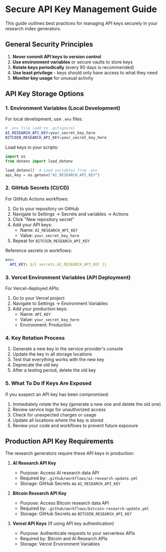# Secure API Key Management Guide

This guide outlines best practices for managing API keys securely in your research index generators.

## General Security Principles

1. **Never commit API keys to version control**
2. **Use environment variables** or secure vaults to store keys
3. **Rotate keys periodically** (every 90 days is recommended)
4. **Use least privilege** - keys should only have access to what they need
5. **Monitor key usage** for unusual activity

## API Key Storage Options

### 1. Environment Variables (Local Development)

For local development, use `.env` files:

```bash
# .env file (add to .gitignore)
AI_RESEARCH_API_KEY=your_secret_key_here
BITCOIN_RESEARCH_API_KEY=your_secret_key_here
```

Load keys in your scripts:

```python
import os
from dotenv import load_dotenv

load_dotenv()  # Load variables from .env
api_key = os.getenv("AI_RESEARCH_API_KEY")
```

### 2. GitHub Secrets (CI/CD)

For GitHub Actions workflows:

1. Go to your repository on GitHub
2. Navigate to Settings → Secrets and variables → Actions
3. Click "New repository secret"
4. Add your API keys:
   - Name: `AI_RESEARCH_API_KEY`
   - Value: `your_secret_key_here`
5. Repeat for `BITCOIN_RESEARCH_API_KEY`

Reference secrets in workflows:
```yaml
env:
  API_KEY: ${{ secrets.AI_RESEARCH_API_KEY }}
```

### 3. Vercel Environment Variables (API Deployment)

For Vercel-deployed APIs:

1. Go to your Vercel project
2. Navigate to Settings → Environment Variables
3. Add your production keys:
   - Name: `API_KEY`
   - Value: `your_secret_key_here`
   - Environment: Production

### 4. Key Rotation Process

1. Generate a new key in the service provider's console
2. Update the key in all storage locations
3. Test that everything works with the new key
4. Deprecate the old key
5. After a testing period, delete the old key

### 5. What To Do If Keys Are Exposed

If you suspect an API key has been compromised:

1. Immediately rotate the key (generate a new one and delete the old one)
2. Review service logs for unauthorized access
3. Check for unexpected charges or usage
4. Update all locations where the key is stored
5. Review your code and workflows to prevent future exposure

## Production API Key Requirements

The research generators require these API keys in production:

1. **AI Research API Key**
   - Purpose: Access AI research data API
   - Required by: `.github/workflows/ai-research-update.yml`
   - Storage: GitHub Secrets as `AI_RESEARCH_API_KEY`

2. **Bitcoin Research API Key**
   - Purpose: Access Bitcoin research data API
   - Required by: `.github/workflows/bitcoin-research-update.yml`
   - Storage: GitHub Secrets as `BITCOIN_RESEARCH_API_KEY`

3. **Vercel API Keys** (If using API key authentication)
   - Purpose: Authenticate requests to your serverless APIs
   - Required by: Bitcoin and AI Research APIs
   - Storage: Vercel Environment Variables 